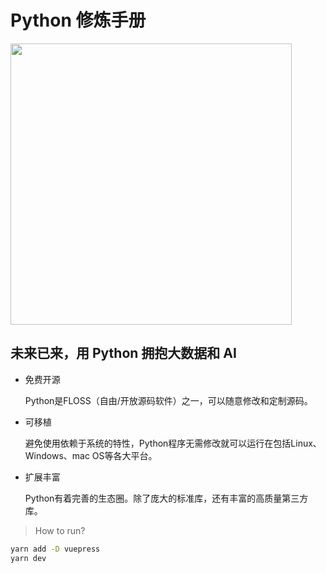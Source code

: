 # Python 修炼手册

<img src="https://i.loli.net/2020/02/25/xeojMyGzgnCRJuw.png" width="450" />

## 未来已来，用 Python 拥抱大数据和 AI

* 免费开源
    
    Python是FLOSS（自由/开放源码软件）之一，可以随意修改和定制源码。

* 可移植
    
    避免使用依赖于系统的特性，Python程序无需修改就可以运行在包括Linux、Windows、mac OS等各大平台。

* 扩展丰富
    
    Python有着完善的生态圈。除了庞大的标准库，还有丰富的高质量第三方库。

> How to run?

```sh
yarn add -D vuepress
yarn dev
```